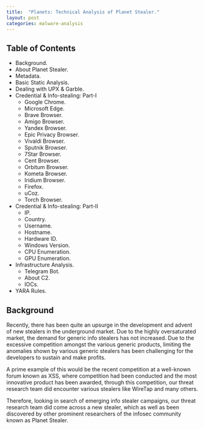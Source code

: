 ```yaml
---
title:  "Planets: Technical Analysis of Planet Stealer."
layout: post
categories: malware-analysis
---
```



## Table of Contents

- Background.
- About Planet Stealer.
- Metadata.
- Basic Static Analysis.
- Dealing with UPX & Garble.
- Credential & Info-stealing: Part-I
  - Google Chrome.
  - Microsoft Edge.
  - Brave Browser.
  - Amigo Browser.
  - Yandex Browser.
  - Epic Privacy Browser.
  - Vivaldi Browser.
  - Sputnik Browser.
  - 7Star Browser.
  - Cent Browser.
  - Orbitum Browser.
  - Kometa Browser.
  - Iridium Browser.
  - Firefox.
  - uCoz.
  - Torch Browser.
- Credential & Info-stealing: Part-II
  - IP.
  - Country.
  - Username.
  - Hostname.
  - Hardware ID.
  - Windows Version.
  - CPU Enumeration.
  - GPU Enumeration.
- Infrastructure Analysis.
  - Telegram Bot.
  - About C2.
  - IOCs.
- YARA Rules.




## Background

Recently, there has been quite an upsurge in the development and advent of new stealers in the underground market. Due to the highly oversaturated market, the demand for generic info stealers has not increased. Due to the excessive competition amongst the various generic products, limiting the anomalies shown by various generic stealers has been challenging for the developers to sustain and make profits. 

A prime example of this would be the recent competition at a well-known forum known as XSS, where competition had been conducted and the most innovative product has been awarded, through this competition, our threat research team did encounter various stealers like WireTap and many others. 

Therefore, looking in search of emerging info stealer campaigns, our threat research team did come across a new stealer, which as well as been discovered by other prominent researchers of the infosec community known as Planet Stealer. 


